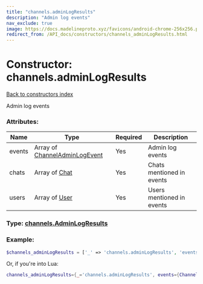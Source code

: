 ```yaml
---
title: "channels.adminLogResults"
description: "Admin log events"
nav_exclude: true
image: https://docs.madelineproto.xyz/favicons/android-chrome-256x256.png
redirect_from: /API_docs/constructors/channels_adminLogResults.html
---
```

# Constructor: channels.adminLogResults  
[Back to constructors index](index.md)



Admin log events

### Attributes:

| Name     |    Type       | Required | Description |
|----------|---------------|----------|-------------|
|events|Array of [ChannelAdminLogEvent](../types/ChannelAdminLogEvent.md) | Yes|Admin log events|
|chats|Array of [Chat](../types/Chat.md) | Yes|Chats mentioned in events|
|users|Array of [User](../types/User.md) | Yes|Users mentioned in events|



### Type: [channels.AdminLogResults](../types/channels.AdminLogResults.md)


### Example:

```php
$channels_adminLogResults = ['_' => 'channels.adminLogResults', 'events' => [ChannelAdminLogEvent, ChannelAdminLogEvent], 'chats' => [Chat, Chat], 'users' => [User, User]];
```  


Or, if you're into Lua:

```lua
channels_adminLogResults={_='channels.adminLogResults', events={ChannelAdminLogEvent}, chats={Chat}, users={User}}

```


